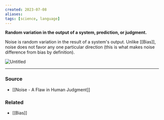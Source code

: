 ```yaml
---
created: 2023-07-08
aliases: 
tags: [science, language]
---
```

**Random variation in the output of a system, prediction, or judgment.**

Noise is random variation in the result of a system's output. Unlike [[Bias]], noise does not favor any one particular direction (this is what makes noise difference from bias by definition).

![Untitled](Untitled%2049.png)

****
### Source
- [[Noise - A Flaw in Human Judgment]]

### Related
- [[Bias]] 
